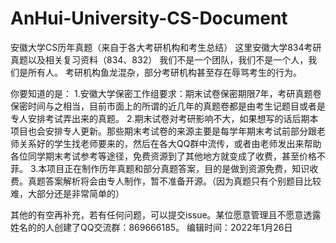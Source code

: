 # AnHui-University-CS-Document
安徽大学CS历年真题（来自于各大考研机构和考生总结）
这里安徽大学834考研真题以及相关复习资料（834、832）
我们不是一个团队，我们不是一个人，我们是所有人。
考研机构鱼龙混杂，部分考研机构甚至存在辱骂考生的行为。

你要知道的是：
1.安徽大学保密工作组要求：期末试卷保密期限7年，考研真题卷保密时间与之相当，目前市面上的所谓的近几年的真题卷都是由考生记题目或者是专人安排考试弄出来的真题。
2.期末试卷对考研影响不大，如果想写的话后期本项目也会安排专人更新。那些期末考试卷的来源主要是每学年期末考试前部分跟老师关系好的学生找老师要来的，然后在各大QQ群中流传，或者由老师发出来帮助各位同学期末考试参考等途径，免费资源到了其他地方就变成了收费，甚至价格不菲。
3.本项目正在制作历年真题和部分真题答案，目的是做到资源免费，知识收费。真题答案解析将会由专人制作，暂不准备开源。（因为真题只有个别题目比较难，大部分还是非常简单的）


其他的有空再补充，若有任何问题，可以提交issue。某位愿意管理且不愿意透露姓名的的人创建了QQ交流群：869666185。
编辑时间：2022年1月26日
